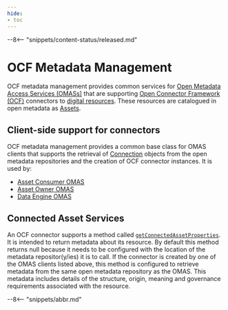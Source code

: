 ```yaml
---
hide:
- toc
---
```


<!-- SPDX-License-Identifier: CC-BY-4.0 -->
<!-- Copyright Contributors to the ODPi Egeria project 2020. -->

--8<-- "snippets/content-status/released.md"

# OCF Metadata Management

OCF metadata management provides common services for
[Open Metadata Access Services (OMASs)](/egeria-docs/services/omas) that are supporting [Open Connector Framework (OCF)](/egeria-docs/frameworks/ocf/overview) connectors to [digital resources](/egeria-docs/concepts/resource).  These resources are catalogued in open metadata as [Assets](/egeria-docs/concepts/asset).

## Client-side support for connectors

OCF metadata management provides a common base class for OMAS clients that supports the retrieval of [Connection](/egeria-docs/concepts/connection) objects from the open metadata repositories and the creation of OCF connector instances.  It is used by:

- [Asset Consumer OMAS](/egeria-docs/services/omas/asset-consumer/overview)
- [Asset Owner OMAS](/egeria-docs/services/omas/asset-owner/overview)
- [Data Engine OMAS](/egeria-docs/services/omas/discovery-engine/overview)

## Connected Asset Services

An OCF connector supports a method called [`getConnectedAssetProperties`](/egeria-docs/concepts/connected-asset-properties).  It is intended to return metadata about its resource.  By default this method returns null because it needs to be configured with the location of the metadata repositor(y/ies) it is to call. If the connector is created by one of the OMAS clients listed above, this method is configured to retrieve metadata from the same open metadata repository as the OMAS.  This metadata includes details of the structure, origin, meaning and governance requirements associated with the resource.


--8<-- "snippets/abbr.md"
